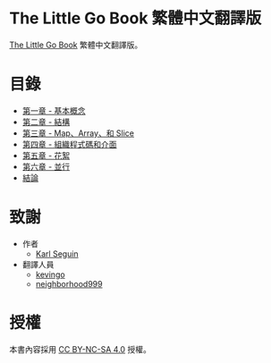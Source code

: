 # The Little Go Book 繁體中文翻譯版

[The Little Go Book](https://github.com/karlseguin/the-little-go-book) 繁體中文翻譯版。

# 目錄

- [第一章 - 基本概念](https://github.com/kevingo/the-little-go-book/blob/master/chapter1.md)
- [第二章 - 結構](https://github.com/kevingo/the-little-go-book/blob/master/chapter2.md)
- [第三章 - Map、Array、和 Slice](https://github.com/kevingo/the-little-go-book/blob/master/chapter3.md)
- [第四章 - 組織程式碼和介面](https://github.com/kevingo/the-little-go-book/blob/master/chapter4.md)
- [第五章 - 花絮](https://github.com/kevingo/the-little-go-book/blob/master/chapter5.md)
- [第六章 - 並行](https://github.com/kevingo/the-little-go-book/blob/master/chapter6.md)
- [結論](https://github.com/kevingo/the-little-go-book/blob/master/conclusion.md)

# 致謝
- 作者
    - [Karl Seguin](http://openmymind.net/)
- 翻譯人員
    - [kevingo](https://github.com/kevingo)
    - [neighborhood999](https://github.com/neighborhood999)

# 授權

本書內容採用 [CC BY-NC-SA 4.0](https://creativecommons.org/licenses/by-nc-sa/4.0/) 授權。